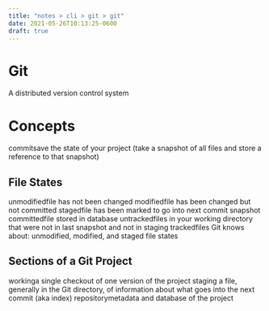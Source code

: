 ```yaml
---
title: "notes > cli > git > git"
date: 2021-05-26T10:13:25-0600
draft: true
---
```

# Git
A distributed version control system

# Concepts
commitsave the state of your project (take a snapshot of all files and store a reference to that snapshot)

## File States
unmodifiedfile has not been changed
modifiedfile has been changed but not committed
stagedfile has been marked to go into next commit snapshot
committedfile stored in database
untrackedfiles in your working directory that were not in last snapshot and not in staging
trackedfiles Git knows about: unmodified, modified, and staged file states

## Sections of a Git Project
workinga single checkout of one version of the project
staging a file, generally in the Git directory, of information about what goes into the next commit (aka index)
repositorymetadata and database of the project